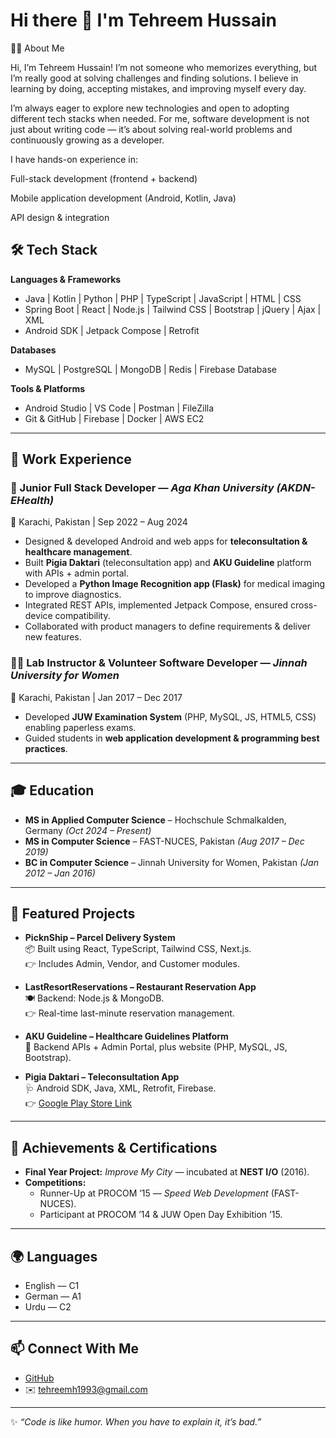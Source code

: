 # Hi there 👋 I'm Tehreem Hussain  

👩‍💻 About Me

Hi, I’m Tehreem Hussain!
I’m not someone who memorizes everything, but I’m really good at solving challenges and finding solutions. I believe in learning by doing, accepting mistakes, and improving myself every day.

I’m always eager to explore new technologies and open to adopting different tech stacks when needed. For me, software development is not just about writing code — it’s about solving real-world problems and continuously growing as a developer.

I have hands-on experience in:

Full-stack development (frontend + backend)

Mobile application development (Android, Kotlin, Java)

API design & integration

## 🛠️ Tech Stack  

**Languages & Frameworks**  
- Java | Kotlin | Python | PHP | TypeScript | JavaScript | HTML | CSS  
- Spring Boot | React | Node.js | Tailwind CSS | Bootstrap | jQuery | Ajax | XML  
- Android SDK | Jetpack Compose | Retrofit  

**Databases**  
- MySQL | PostgreSQL | MongoDB | Redis | Firebase Database

**Tools & Platforms**  
- Android Studio | VS Code | Postman | FileZilla  
- Git & GitHub | Firebase | Docker | AWS EC2  

---

## 💼 Work Experience  

### 🚀 Junior Full Stack Developer — *Aga Khan University (AKDN-EHealth)*  
📍 Karachi, Pakistan | Sep 2022 – Aug 2024  
- Designed & developed Android and web apps for **teleconsultation & healthcare management**.  
- Built **Pigia Daktari** (teleconsultation app) and **AKU Guideline** platform with APIs + admin portal.  
- Developed a **Python Image Recognition app (Flask)** for medical imaging to improve diagnostics.  
- Integrated REST APIs, implemented Jetpack Compose, ensured cross-device compatibility.  
- Collaborated with product managers to define requirements & deliver new features.  

### 👩‍🏫 Lab Instructor & Volunteer Software Developer — *Jinnah University for Women*  
📍 Karachi, Pakistan | Jan 2017 – Dec 2017  
- Developed **JUW Examination System** (PHP, MySQL, JS, HTML5, CSS) enabling paperless exams.  
- Guided students in **web application development & programming best practices**.  

---

## 🎓 Education  

- **MS in Applied Computer Science** – Hochschule Schmalkalden, Germany *(Oct 2024 – Present)*  
- **MS in Computer Science** – FAST-NUCES, Pakistan *(Aug 2017 – Dec 2019)*  
- **BC in Computer Science** – Jinnah University for Women, Pakistan *(Jan 2012 – Jan 2016)*  

---

## 🚀 Featured Projects  

- **PicknShip – Parcel Delivery System**  
  📦 Built using React, TypeScript, Tailwind CSS, Next.js.  
  👉 Includes Admin, Vendor, and Customer modules.  

- **LastResortReservations – Restaurant Reservation App**  
  🍽️ Backend: Node.js & MongoDB.  
  👉 Real-time last-minute reservation management.  

- **AKU Guideline – Healthcare Guidelines Platform**  
  📱 Backend APIs + Admin Portal, plus website (PHP, MySQL, JS, Bootstrap).  

- **Pigia Daktari – Teleconsultation App**  
  🩺 Android SDK, Java, XML, Retrofit, Firebase.  
  👉 [Google Play Store Link](#)  

---

## 🏅 Achievements & Certifications  

- **Final Year Project:** *Improve My City* — incubated at **NEST I/O** (2016).  
- **Competitions:**  
  - Runner-Up at PROCOM ’15 — *Speed Web Development* (FAST-NUCES).  
  - Participant at PROCOM ’14 & JUW Open Day Exhibition ’15.  

---

## 🌍 Languages  

- English — C1  
- German — A1  
- Urdu — C2  

---

## 📫 Connect With Me  

- [GitHub](https://github.com/tehreem-hussain)  
- ✉️ [tehreemh1993@gmail.com](mailto:tehreemh1993@gmail.com)  

---
✨ *“Code is like humor. When you have to explain it, it’s bad.”*  
